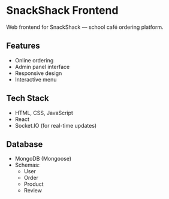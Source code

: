 # SnackShack Frontend

Web frontend for SnackShack — school café ordering platform.

## Features
- Online ordering
- Admin panel interface
- Responsive design
- Interactive menu

## Tech Stack
- HTML, CSS, JavaScript
- React
- Socket.IO (for real-time updates)


## Database

- MongoDB (Mongoose)
- Schemas:
  - User
  - Order
  - Product
  - Review

